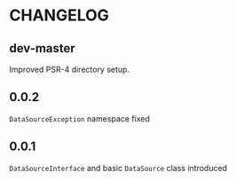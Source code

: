# CHANGELOG

## dev-master
Improved PSR-4 directory setup.

## 0.0.2
`DataSourceException` namespace fixed

## 0.0.1

`DataSourceInterface` and basic `DataSource` class introduced
